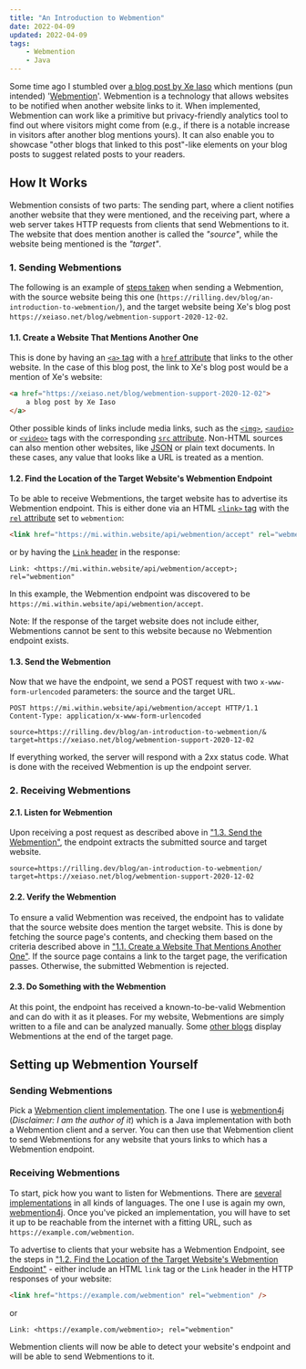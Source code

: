 ```yaml
---
title: "An Introduction to Webmention"
date: 2022-04-09
updated: 2022-04-09
tags:
    - Webmention
    - Java
---
```


Some time ago I stumbled over [a blog post by Xe Iaso](https://xeiaso.net/blog/webmention-support-2020-12-02) which mentions (pun intended) '[Webmention](https://www.w3.org/TR/webmention/)'. Webmention is a technology that allows websites to be notified when another website links to it.
When implemented, Webmention can work like a primitive but privacy-friendly analytics tool to find out where visitors might come from (e.g., if there is a notable increase in visitors after another blog mentions yours).
It can also enable you to showcase "other blogs that linked to this post"-like elements on your blog posts to suggest related posts to your readers.

<!-- more -->

## How It Works

Webmention consists of two parts: The sending part, where a client notifies another website that they were mentioned, and the receiving part, where a web server takes HTTP requests from clients that send Webmentions to it. The website that does mention another is called the _"source"_, while the website being mentioned is the _"target"_.

### 1. Sending Webmentions

The following is an example of [steps taken](https://www.w3.org/TR/webmention/#webmention-protocol) when sending a Webmention, with the source website being this one (`https://rilling.dev/blog/an-introduction-to-webmention/`), and the target website being Xe's blog post `https://xeiaso.net/blog/webmention-support-2020-12-02`.

#### 1.1. Create a Website That Mentions Another One

This is done by having an [`<a>` tag](https://developer.mozilla.org/en-US/docs/Web/HTML/Element/a) with a [`href` attribute](https://developer.mozilla.org/en-US/docs/Web/HTML/Element/a#attr-href) that links to the other website. In the case of this blog post, the link to Xe's blog post would be a mention of Xe's website:

```html
<a href="https://xeiaso.net/blog/webmention-support-2020-12-02">
	a blog post by Xe Iaso
</a>
```

Other possible kinds of links include media links, such as the [`<img>`](https://developer.mozilla.org/en-US/docs/Web/HTML/Element/img), [`<audio>`](https://developer.mozilla.org/en-US/docs/Web/HTML/Element/audio) or [`<video>`](https://developer.mozilla.org/en-US/docs/Web/HTML/Element/video) tags with the corresponding [`src` attribute](https://developer.mozilla.org/en-US/docs/Web/HTML/Element/img#attr-src). Non-HTML sources can also mention other websites, like [JSON](https://www.json.org/json-en.html) or plain text documents. In these cases, any value that looks like a URL is treated as a mention.

#### 1.2. Find the Location of the Target Website's Webmention Endpoint

To be able to receive Webmentions, the target website has to advertise its Webmention endpoint. This is either done via an HTML [`<link>` tag](https://developer.mozilla.org/en-US/docs/Web/HTML/Element/link) with the [`rel` attribute](https://developer.mozilla.org/en-US/docs/Web/HTML/Element/link#rel) set to `webmention`:

```html
<link href="https://mi.within.website/api/webmention/accept" rel="webmention" />
```

or by having the [`Link` header](https://developer.mozilla.org/en-US/docs/Web/HTTP/Headers/Link) in the response:

```http
Link: <https://mi.within.website/api/webmention/accept>; rel="webmention"
```

In this example, the Webmention endpoint was discovered to be `https://mi.within.website/api/webmention/accept`.

Note: If the response of the target website does not include either, Webmentions cannot be sent to this website because no Webmention endpoint exists.

#### 1.3. Send the Webmention

Now that we have the endpoint, we send a POST request with two `x-www-form-urlencoded` parameters: the source and the target URL.

```http
POST https://mi.within.website/api/webmention/accept HTTP/1.1
Content-Type: application/x-www-form-urlencoded

source=https://rilling.dev/blog/an-introduction-to-webmention/&
target=https://xeiaso.net/blog/webmention-support-2020-12-02
```

If everything worked, the server will respond with a 2xx status code.
What is done with the received Webmention is up the endpoint server.

### 2. Receiving Webmentions

#### 2.1. Listen for Webmention

Upon receiving a post request as described above in ["1.3. Send the Webmention"](#1-3-send-the-webmention), the endpoint extracts the submitted source and target website.

```
source=https://rilling.dev/blog/an-introduction-to-webmention/
target=https://xeiaso.net/blog/webmention-support-2020-12-02
```

#### 2.2. Verify the Webmention

To ensure a valid Webmention was received, the endpoint has to validate that the source website does mention the target website. This is done by fetching the source page's contents, and checking them based on the criteria described above in ["1.1. Create a Website That Mentions Another One"](#1-1-create-a-website-that-mentions-another-one).
If the source page contains a link to the target page, the verification passes. Otherwise, the submitted Webmention is rejected.

#### 2.3. Do Something with the Webmention

At this point, the endpoint has received a known-to-be-valid Webmention and can do with it as it pleases. For my website, Webmentions are simply written to a file and can be analyzed manually. Some [other blogs](https://xeiaso.net/blog/webmention-support-2020-12-02) display Webmentions at the end of the target page.

## Setting up Webmention Yourself

### Sending Webmentions

Pick a [Webmention client implementation](https://webmention.net/implementations/). The one I use is [webmention4j](https://github.com/FelixRilling/webmention4j) (_Disclaimer: I am the author of it_) which is a Java implementation with both a Webmention client and a server.
You can then use that Webmention client to send Webmentions for any website that yours links to which has a Webmention endpoint.

### Receiving Webmentions

To start, pick how you want to listen for Webmentions. There are [several implementations](https://webmention.net/implementations/) in all kinds of languages. The one I use is again my own, [webmention4j](https://github.com/FelixRilling/webmention4j).
Once you've picked an implementation, you will have to set it up to be reachable from the internet with a fitting URL, such as `https://example.com/webmention`.

To advertise to clients that your website has a Webmention Endpoint, see the steps in ["1.2. Find the Location of the Target Website's Webmention Endpoint"](#1-2-find-the-location-of-the-target-websites-webmention-endpoint) - either include an HTML `link` tag or the `Link` header in the HTTP responses of your website:

```html
<link href="https://example.com/webmention" rel="webmention" />
```
or
```http
Link: <https://example.com/webmentio>; rel="webmention"
```

Webmention clients will now be able to detect your website's endpoint and will be able to send Webmentions to it.
